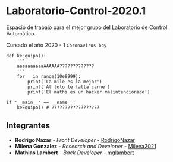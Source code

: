 # Laboratorio-Control-2020.1

Espacio de trabajo para el mejor grupo del Laboratorio de Control Automático.

Cursado el año 2020 - 1 ```Coronavirus bby```

```python3
def keEquipo():
    '''
    aaaaaaaaaaAAAAAA?????????????
    '''
    for _ in range(10e9999):
        print('La mile es la mejor')
        print('Al lolo le falta carne')
        print('El mathi es un hacker malintencionado')

if "__main__" == __name__:
    keEquipo() # ??????????????????
```

## Integrantes

* **Rodrigo Nazar** - *Front Developer* - [RodrigoNazar](https://github.com/RodrigoNazar)
* **Milena Gonzalez** - *Research and Developer* - [Milena2021](https://github.com/Milena2021)
* **Mathias Lambert** - *Back Developer* - [mglambert](https://github.com/mglambert)
